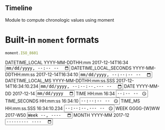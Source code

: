 Timeline
------------------------
Module to compute chronologic values using moment




# Built-in `moment` formats

```javascript
moment.ISO_8601
```

DATETIME_LOCAL	YYYY-MM-DDTHH:mm	2017-12-14T16:34	<input type="datetime-local" />
DATETIME_LOCAL_SECONDS	YYYY-MM-DDTHH:mm:ss	2017-12-14T16:34:10	<input type="datetime-local" step="1" />
DATETIME_LOCAL_MS	YYYY-MM-DDTHH:mm:ss.SSS	2017-12-14T16:34:10.234	<input type="datetime-local" step="0.001" />
DATE	YYYY-MM-DD	2017-12-14	<input type="date" />
TIME	HH:mm	16:34	<input type="time" />
TIME_SECONDS	HH:mm:ss	16:34:10	<input type="time" step="1" />
TIME_MS	HH:mm:ss.SSS	16:34:10.234	<input type="time" step="0.001" />
WEEK	GGGG-[W]WW	2017-W50	<input type="week" />
MONTH	YYYY-MM	2017-12	<input type="month" />
